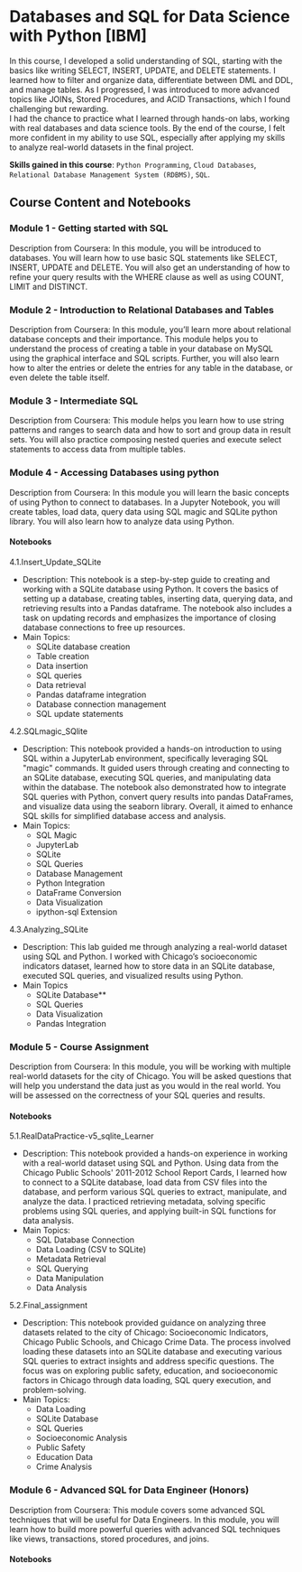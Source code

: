 # Databases and SQL for Data Science with Python [IBM]

In this course, I developed a solid understanding of SQL, starting with the basics like writing SELECT, INSERT, UPDATE, and DELETE statements. I learned how to filter and organize data, differentiate between DML and DDL, and manage tables. As I progressed, I was introduced to more advanced topics like JOINs, Stored Procedures, and ACID Transactions, which I found challenging but rewarding.<br/>
I had the chance to practice what I learned through hands-on labs, working with real databases and data science tools. By the end of the course, I felt more confident in my ability to use SQL, especially after applying my skills to analyze real-world datasets in the final project.<br/>
  
**Skills gained in this course**: `Python Programming`, `Cloud Databases`, `Relational Database Management System (RDBMS)`, `SQL`.

## Course Content and Notebooks

### Module 1 - Getting started with SQL

Description from Coursera: In this module, you will be introduced to databases. You will learn how to use basic SQL statements like SELECT, INSERT, UPDATE and DELETE. You will also get an understanding of how to refine your query results with the WHERE clause as well as using COUNT, LIMIT and DISTINCT.

### Module 2 - Introduction to Relational Databases and Tables

Description from Coursera: In this module, you’ll learn more about relational database concepts and their importance. This module helps you to understand the process of creating a table in your database on MySQL using the graphical interface and SQL scripts. Further, you will also learn how to alter the entries or delete the entries for any table in the database, or even delete the table itself.

### Module 3 - Intermediate SQL

Description from Coursera: This module helps you learn how to use string patterns and ranges to search data and how to sort and group data in result sets. You will also practice composing nested queries and execute select statements to access data from multiple tables.

### Module 4 - Accessing Databases using python

Description from Coursera: In this module you will learn the basic concepts of using Python to connect to databases. In a Jupyter Notebook, you will create tables, load data, query data using SQL magic and SQLite python library. You will also learn how to analyze data using Python.

#### Notebooks

4.1.Insert_Update_SQLite
- Description: This notebook is a step-by-step guide to creating and working with a SQLite database using Python. It covers the basics of setting up a database, creating tables, inserting data, querying data, and retrieving results into a Pandas dataframe. The notebook also includes a task on updating records and emphasizes the importance of closing database connections to free up resources.<br/>
- Main Topics:
    - SQLite database creation
    - Table creation
    - Data insertion
    - SQL queries
    - Data retrieval
    - Pandas dataframe integration
    - Database connection management
    - SQL update statements

4.2.SQLmagic_SQlite
- Description: This notebook provided a hands-on introduction to using SQL within a JupyterLab environment, specifically leveraging SQL "magic" commands. It guided users through creating and connecting to an SQLite database, executing SQL queries, and manipulating data within the database. The notebook also demonstrated how to integrate SQL queries with Python, convert query results into pandas DataFrames, and visualize data using the seaborn library. Overall, it aimed to enhance SQL skills for simplified database access and analysis.<br/>
- Main Topics: 
    - SQL Magic
    - JupyterLab
    - SQLite
    - SQL Queries
    - Database Management
    - Python Integration
    - DataFrame Conversion
    - Data Visualization
    - ipython-sql Extension

4.3.Analyzing_SQLite
- Description: This lab guided me through analyzing a real-world dataset using SQL and Python. I worked with Chicago’s socioeconomic indicators dataset, learned how to store data in an SQLite database, executed SQL queries, and visualized results using Python.<br/>
- Main Topics
    - SQLite Database**
    - SQL Queries
    - Data Visualization
    - Pandas Integration


### Module 5 - Course Assignment

Description from Coursera: In this module, you will be working with multiple real-world datasets for the city of Chicago. You will be asked questions that will help you understand the data just as you would in the real world. You will be assessed on the correctness of your SQL queries and results.

#### Notebooks

5.1.RealDataPractice-v5_sqlite_Learner
- Description: This notebook provided a hands-on experience in working with a real-world dataset using SQL and Python. Using data from the Chicago Public Schools' 2011-2012 School Report Cards, I learned how to connect to a SQLite database, load data from CSV files into the database, and perform various SQL queries to extract, manipulate, and analyze the data. I practiced retrieving metadata, solving specific problems using SQL queries, and applying built-in SQL functions for data analysis.<br/>
- Main Topics:
    - SQL Database Connection
    - Data Loading (CSV to SQLite)
    - Metadata Retrieval
    - SQL Querying
    - Data Manipulation
    - Data Analysis

5.2.Final_assignment
- Description: This notebook provided guidance on analyzing three datasets related to the city of Chicago: Socioeconomic Indicators, Chicago Public Schools, and Chicago Crime Data. The process involved loading these datasets into an SQLite database and executing various SQL queries to extract insights and address specific questions. The focus was on exploring public safety, education, and socioeconomic factors in Chicago through data loading, SQL query execution, and problem-solving.<br/>
- Main Topics:
    - Data Loading
    - SQLite Database
    - SQL Queries
    - Socioeconomic Analysis
    - Public Safety
    - Education Data
    - Crime Analysis

### Module 6 - Advanced SQL for Data Engineer (Honors)

Description from Coursera: This module covers some advanced SQL techniques that will be useful for Data Engineers. In this module, you will learn how to build more powerful queries with advanced SQL techniques like views, transactions, stored procedures, and joins.

#### Notebooks

